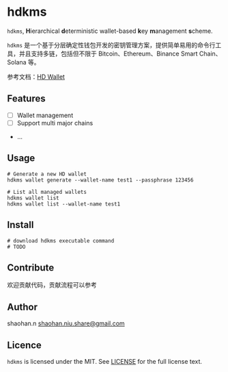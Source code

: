 # hdkms

`hdkms`, **H**ierarchical **d**eterministic wallet-based **k**ey **m**anagement **s**cheme.

`hdkms` 是一个基于分层确定性钱包开发的密钥管理方案，提供简单易用的命令行工具，并且支持多链，包括但不限于 Bitcoin、Ethereum、Binance Smart 
Chain、Solana 等。

参考文档：[HD Wallet](https://shniu.github.io/blockchain/wallet/index.html)

## Features

- [ ] Wallet management
- [ ] Support multi major chains
- ...

## Usage

```shell
# Generate a new HD wallet
hdkms wallet generate --wallet-name test1 --passphrase 123456

# List all managed wallets
hdkms wallet list
hdkms wallet list --wallet-name test1
```

## Install

```shell
# download hdkms executable command
# TODO
```

## Contribute

欢迎贡献代码，贡献流程可以参考

## Author

shaohan.n shaohan.niu.share@gmail.com

## Licence

`hdkms` is licensed under the MIT. See [LICENSE](LICENSE) for the full license text.
